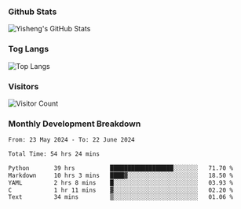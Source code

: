 ### Github Stats
![Yisheng's GitHub Stats](https://github-readme-stats-9qabuvhk1-gongyisheng.vercel.app/api?username=gongyisheng&count_private=true&show_icons=true)
### Tog Langs
![Top Langs](https://github-readme-stats-9qabuvhk1-gongyisheng.vercel.app/api/top-langs/?username=gongyisheng&layout=compact)
### Visitors
![Visitor Count](https://profile-counter.glitch.me/gongyisheng/count.svg)
### Monthly Development Breakdown
<!--START_SECTION:waka-->

```txt
From: 23 May 2024 - To: 22 June 2024

Total Time: 54 hrs 24 mins

Python       39 hrs          ██████████████████░░░░░░░   71.70 %
Markdown     10 hrs 3 mins   ████▓░░░░░░░░░░░░░░░░░░░░   18.50 %
YAML         2 hrs 8 mins    █░░░░░░░░░░░░░░░░░░░░░░░░   03.93 %
C            1 hr 11 mins    ▓░░░░░░░░░░░░░░░░░░░░░░░░   02.20 %
Text         34 mins         ▒░░░░░░░░░░░░░░░░░░░░░░░░   01.06 %
```

<!--END_SECTION:waka-->
